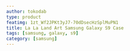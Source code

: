 ```yaml
---
author: tokodab
type: product
featimg: 1zt_Wf2JPKt3yJ7-70dDsecHzSplMuPN1
title: La La Land Art Samsung Galaxy S9 Case
tags: [samsung, galaxy, s9]
category: [samsung]
---
```

